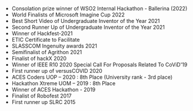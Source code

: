 - Consolation prize winner of WSO2 Internal Hackathon - Ballerina (2022)
- World Finalists of Microsoft Imagine Cup 2022
- Best Short Video of Undergraduate Inventor of the Year 2021 
- Second Runner Up of Undergraduate Inventor of the Year 2021 
- Winner of Hackfest-2021
- ETIC Certificate to Facilitate
- SLASSCOM Ingenuity awards 2021
- Semifinalist of Agrithon 2021
- Finalist of hackX 2020 
- Winner of IEEE R10 2020 Special Call For Proposals Related To CoViD'19
- First runner up of versusCOVID 2020
- ACES Coders UOP – 2020 : 8th  Place (University rank - 3rd place)
- Hackathon Xtreme UOM – 2019 : 8th  Place
- Winner of ACES Hackathon - 2019
- Finalist of Robofest 2017
- First runner up SLRC 2015
